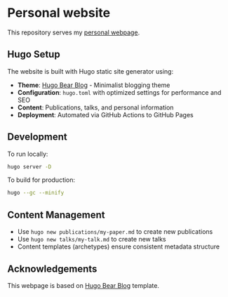 # Personal website

This repository serves my [personal webpage](https://mnovotny.net).

## Hugo Setup

The website is built with Hugo static site generator using:
- **Theme**: [Hugo Bear Blog](https://github.com/janraasch/hugo-bearblog/) - Minimalist blogging theme
- **Configuration**: `hugo.toml` with optimized settings for performance and SEO
- **Content**: Publications, talks, and personal information
- **Deployment**: Automated via GitHub Actions to GitHub Pages

## Development

To run locally:
```bash
hugo server -D
```

To build for production:
```bash
hugo --gc --minify
```

## Content Management

- Use `hugo new publications/my-paper.md` to create new publications
- Use `hugo new talks/my-talk.md` to create new talks
- Content templates (archetypes) ensure consistent metadata structure

## Acknowledgements

This webpage is based on [Hugo Bear Blog](https://github.com/janraasch/hugo-bearblog/) template.